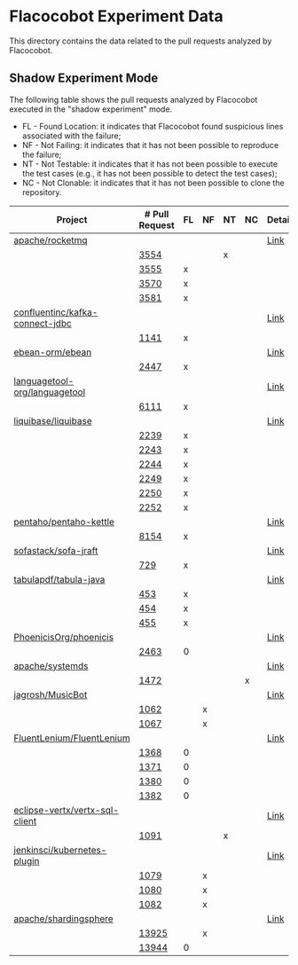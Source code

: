 # Flacocobot Experiment Data

This directory contains the data related to the pull requests analyzed by Flacocobot.

## Shadow Experiment Mode

The following table shows the pull requests analyzed by Flacocobot executed in the "shadow experiment" mode.

- FL - Found Location: it indicates that Flacocobot found suspicious lines associated with the failure;
- NF - Not Failing: it indicates that it has not been possible to reproduce the failure;
- NT - Not Testable: it indicates that it has not been possible to execute the test cases (e.g., it has not been possible to detect the test cases);
- NC - Not Clonable: it indicates that it has not been possible to clone the repository.

|Project                                                                              |# Pull Request                                                      |FL |NF |NT |NC |Details                                     |
|-------------------------------------------------------------------------------------|--------------------------------------------------------------------|---|---|---|---|--------------------------------------------|
|[apache/rocketmq](https://github.com/apache/rocketmq)                                |                                                                    |   |   |   |   |[Link](data/apache_rocketmq)                |
|                                                                                     |[3554](https://github.com/apache/rocketmq/pull/3554)                |   |   |x  |   |                                            |
|                                                                                     |[3555](https://github.com/apache/rocketmq/pull/3555)                |x  |   |   |   |                                            |
|                                                                                     |[3570](https://github.com/apache/rocketmq/pull/3570)                |x  |   |   |   |                                            |
|                                                                                     |[3581](https://github.com/apache/rocketmq/pull/3581)                |x  |   |   |   |                                            |
|[confluentinc/kafka-connect-jdbc](https://github.com/confluentinc/kafka-connect-jdbc)|                                                                    |   |   |   |   |[Link](data/confluentinc_kafka-connect-jdbc)|
|                                                                                     |[1141](https://github.com/confluentinc/kafka-connect-jdbc/pull/1141)|x  |   |   |   |                                            |
|[ebean-orm/ebean](https://github.com/ebean-orm/ebean)                                |                                                                    |   |   |   |   |[Link](data/ebean-orm_ebean)                |
|                                                                                     |[2447](https://github.com/ebean-orm/ebean/pull/2447)                |x  |   |   |   |                                            |
|[languagetool-org/languagetool](https://github.com/languagetool-org/languagetool)    |                                                                    |   |   |   |   |[Link](data/languagetool-org_languagetool)  |
|                                                                                     |[6111](https://github.com/languagetool-org/languagetool/pull/6111)  |x  |   |   |   |                                            |
|[liquibase/liquibase](https://github.com/liquibase/liquibase)                        |                                                                    |   |   |   |   |[Link](data/liquibase_liquibase)            |
|                                                                                     |[2239](https://github.com/liquibase/liquibase/pull/2239)            |x  |   |   |   |                                            |
|                                                                                     |[2243](https://github.com/liquibase/liquibase/pull/2243)            |x  |   |   |   |                                            |
|                                                                                     |[2244](https://github.com/liquibase/liquibase/pull/2244)            |x  |   |   |   |                                            |
|                                                                                     |[2249](https://github.com/liquibase/liquibase/pull/2249)            |x  |   |   |   |                                            |
|                                                                                     |[2250](https://github.com/liquibase/liquibase/pull/2250)            |x  |   |   |   |                                            |
|                                                                                     |[2252](https://github.com/liquibase/liquibase/pull/2252)            |x  |   |   |   |                                            |
|[pentaho/pentaho-kettle](https://github.com/pentaho/pentaho-kettle)                  |                                                                    |   |   |   |   |[Link](data/pentaho_pentaho-kettle)         |
|                                                                                     |[8154](https://github.com/pentaho/pentaho-kettle/pull/8154)         |x  |   |   |   |                                            |
|[sofastack/sofa-jraft](https://github.com/sofastack/sofa-jraft)                      |                                                                    |   |   |   |   |[Link](data/sofastack_sofa-jraft)           |
|                                                                                     |[729](https://github.com/sofastack/sofa-jraft/pull/729)             |x  |   |   |   |                                            |
|[tabulapdf/tabula-java](https://github.com/tabulapdf/tabula-java)                    |                                                                    |   |   |   |   |[Link](data/tabulapdf_tabula-java)          |
|                                                                                     |[453](https://github.com/tabulapdf/tabula-java/pull/453)            |x  |   |   |   |                                            |
|                                                                                     |[454](https://github.com/tabulapdf/tabula-java/pull/454)            |x  |   |   |   |                                            |
|                                                                                     |[455](https://github.com/tabulapdf/tabula-java/pull/455)            |x  |   |   |   |                                            |
|[PhoenicisOrg/phoenicis](https://github.com/PhoenicisOrg/phoenicis)                  |                                                                    |   |   |   |   |[Link](data/PhoenicisOrg_phoenicis)         |
|                                                                                     |[2463](https://github.com/PhoenicisOrg/phoenicis/pull/2463)         |0  |   |   |   |                                            |
|[apache/systemds](https://github.com/apache/systemds)                                |                                                                    |   |   |   |   |[Link](data/apache_systemds)                |
|                                                                                     |[1472](https://github.com/apache/systemds/pull/1472)                |   |   |   |x  |                                            |
|[jagrosh/MusicBot](https://github.com/jagrosh/MusicBot)                              |                                                                    |   |   |   |   |[Link](data/jagrosh_MusicBot)               |
|                                                                                     |[1062](https://github.com/jagrosh/MusicBot/pull/1062)               |   |x  |   |   |                                            |
|                                                                                     |[1067](https://github.com/jagrosh/MusicBot/pull/1067)               |   |x  |   |   |                                            |
|[FluentLenium/FluentLenium](https://github.com/FluentLenium/FluentLenium)            |                                                                    |   |   |   |   |[Link](data/FluentLenium_FluentLenium)      |
|                                                                                     |[1368](https://github.com/FluentLenium/FluentLenium/pull/1368)      |0  |   |   |   |                                            |
|                                                                                     |[1371](https://github.com/FluentLenium/FluentLenium/pull/1371)      |0  |   |   |   |                                            |
|                                                                                     |[1380](https://github.com/FluentLenium/FluentLenium/pull/1380)      |0  |   |   |   |                                            |
|                                                                                     |[1382](https://github.com/FluentLenium/FluentLenium/pull/1382)      |0  |   |   |   |                                            |
|[eclipse-vertx/vertx-sql-client](https://github.com/eclipse-vertx/vertx-sql-client)  |                                                                    |   |   |   |   |[Link](data/eclipse-vertx_vertx-sql-client) |
|                                                                                     |[1091](https://github.com/eclipse-vertx/vertx-sql-client/pull/1091) |   |   |x  |   |                                            |
|[jenkinsci/kubernetes-plugin](https://github.com/jenkinsci/kubernetes-plugin)        |                                                                    |   |   |   |   |[Link](data/jenkinsci_kubernetes-plugin)    |
|                                                                                     |[1079](https://github.com/jenkinsci/kubernetes-plugin/pull/1079)    |   |x  |   |   |                                            |
|                                                                                     |[1080](https://github.com/jenkinsci/kubernetes-plugin/pull/1080)    |   |x  |   |   |                                            |
|                                                                                     |[1082](https://github.com/jenkinsci/kubernetes-plugin/pull/1082)    |   |x  |   |   |                                            |
|[apache/shardingsphere](https://github.com/apache/shardingsphere)                    |                                                                    |   |   |   |   |[Link](data/apache_shardingsphere)          |
|                                                                                     |[13925](https://github.com/apache/shardingsphere/pull/13925)        |   |x  |   |   |                                            |
|                                                                                     |[13944](https://github.com/apache/shardingsphere/pull/13944)        |0  |   |   |   |                                            |
